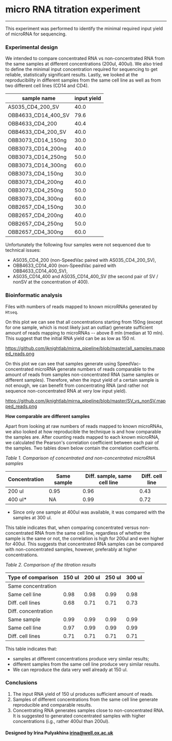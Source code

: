 # micro RNA titration experiment
--------------------------------------
This experiment was performed to identify the minimal
required input yield of microRNA for sequencing.

### Experimental design

We intended to compare concentrated RNA vs non-concentrated
RNA from the same samples at different concentrations (200ul,
400ul). We also tried to define the minimal input concentration
required for sequencing to get reliable, statistically significant
results. Lastly, we looked at the reproducibility in different
samples from the same cell line as well as from two different cell
lines (CD14 and CD4).

| sample name         | input yield |
| ------------------- | ---- |
| AS035_CD4_200_SV    | 40.0 |
| OBB4633_CD14_400_SV | 79.6 |
| OBB4633_CD4_200     | 40.4 |
| OBB4633_CD4_200_SV  | 40.0 |
| OBB3073_CD14_150ng  | 30.0 |
| OBB3073_CD14_200ng  | 40.0 |
| OBB3073_CD14_250ng  | 50.0 |
| OBB3073_CD14_300ng  | 60.0 |
| OBB3073_CD4_150ng   | 30.0 |
| OBB3073_CD4_200ng   | 40.0 |
| OBB3073_CD4_250ng   | 50.0 |
| OBB3073_CD4_300ng   | 60.0 |
| OBB2657_CD4_150ng   | 30.0 |
| OBB2657_CD4_200ng   | 40.0 |
| OBB2657_CD4_250ng   | 50.0 |
| OBB2657_CD4_300ng   | 60.0 |

Unfortunately the following four samples were not sequenced due to
technical issues:

- AS035_CD4_200 (non-SpeedVac paired with AS035_CD4_200_SV),
- OBB4633_CD14_400 (non-SpeedVac paired with OBB4633_CD14_400_SV), 
- AS035_CD14_400 and AS035_CD14_400_SV (the second pair of SV / nonSV
at the concentration of 400).


### Bioinformatic analysis

Files with numbers of reads mapped to known microRNAs generated by
`Htseq`.

On this plot we can see that all concentrations starting from 150ng
(except for one sample, which is most likely just an outliar) generate
sufficient amount of reads mapping to microRNAs -- above 8 mln (median
at 10 mln). This suggest that the initial RNA yield can be as low
as 150 nl.

https://github.com/jknightlab/mirna_pipeline/blob/master/all_samples.mapped_reads.png

On this plot we can see that samples generate using SpeedVac-concentrated
microRNA generate numbers of reads comparable to the amount of reads from
samples non-concentrated RNA (same samples or different samples). Therefore,
when the input yield of a certain sample is not enough, we can benefit from
concentrating RNA (and rather not sequence non-concentrated RNA at very low
input yield).

https://github.com/jknightlab/mirna_pipeline/blob/master/SV_vs_nonSV.mapped_reads.png


**How comparable are different samples**

Apart from looking at raw numbers of reads mapped to known microRNAs, we also
looked at how reproducible the technique is and how comparable the samples
are. After counting reads mapped to each known microRNA, we calculated the
Pearson's correlation coefficient between each pair of the samples. Two
tables down below contain the correlation coefficients.


*Table 1. Comparison of concentrated and non-concentrated microRNA samples*

| Concentration | Same sample | Diff. sample, same cell line | Diff. cell line |
| ------------- | ----------- | ---------------------------- | --------------- |
| 200 ul        | 0.95        | 0.96                         | 0.43            |
| 400 ul*       | NA          | 0.99                         | 0.72            |

* Since only one sample at 400ul was available, it was compared with the samples
at 300 ul.

This table indicates that, when comparing concentrated versus non-concentrated
RNA from the same cell line, regardless of whether the sample is the same or not,
the correlation is high for 200ul and even higher for 400ul. This suggests that
concentrated RNA samples can be compared with non-concentrated samples, however,
preferably at higher concentrations.


*Table 2. Comparison of the titration results*

| Type of comparison | 150 ul | 200 ul | 250 ul | 300 ul |
| ------------------ | ------ | ------ | ------ | ------ |
| Same concentration |        |        |        |        |
| Same cell line     | 0.98   | 0.98   | 0.99   | 0.98   |
| Diff. cell lines   | 0.68   | 0.71   | 0.71   | 0.73   |
| Diff. concentration|        |        |        |        |
| Same sample        | 0.99   | 0.99   | 0.99   | 0.99   |
| Same cell line     | 0.97   | 0.99   | 0.99   | 0.99   |
| Diff. cell lines   | 0.71   | 0.71   | 0.71   | 0.71   |

This table indicates that:
- samples at different concentrations produce very similar results;
- different samples from the same cell line produce very similar results.
- We can reproduce the data very well already at 150 ul.

### Conclusions

1. The input RNA yield of 150 ul produces sufficient amount of reads.
2. Samples of different concentrations from the same cell line generate
reproducible and comparable results.
3. Concentrating RNA generates samples close to non-concentrated RNA.
It is suggested to generated concentrated samples with higher concentrations
(i.g., rather 400ul than 200ul).



#### Designed by Irina Pulyakhina irina@well.ox.ac.uk
